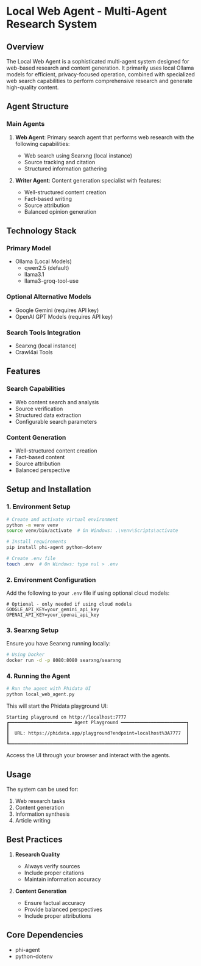 # Local Web Agent - Multi-Agent Research System

## Overview

The Local Web Agent is a sophisticated multi-agent system designed for web-based research and content generation. It primarily uses local Ollama models for efficient, privacy-focused operation, combined with specialized web search capabilities to perform comprehensive research and generate high-quality content.

## Agent Structure

### Main Agents

1. **Web Agent**: Primary search agent that performs web research with the following capabilities:
   - Web search using Searxng (local instance)
   - Source tracking and citation
   - Structured information gathering

2. **Writer Agent**: Content generation specialist with features:
   - Well-structured content creation
   - Fact-based writing
   - Source attribution
   - Balanced opinion generation

## Technology Stack

### Primary Model

- Ollama (Local Models)
  - qwen2.5 (default)
  - llama3.1
  - llama3-groq-tool-use

### Optional Alternative Models

- Google Gemini (requires API key)
- OpenAI GPT Models (requires API key)

### Search Tools Integration

- Searxng (local instance)
- Crawl4ai Tools

## Features

### Search Capabilities

- Web content search and analysis
- Source verification
- Structured data extraction
- Configurable search parameters

### Content Generation

- Well-structured content creation
- Fact-based content
- Source attribution
- Balanced perspective

## Setup and Installation

### 1. Environment Setup

```bash
# Create and activate virtual environment
python -m venv venv
source venv/bin/activate  # On Windows: .\venv\Scripts\activate

# Install requirements
pip install phi-agent python-dotenv

# Create .env file
touch .env  # On Windows: type nul > .env
```

### 2. Environment Configuration

Add the following to your `.env` file if using optional cloud models:

```env
# Optional - only needed if using cloud models
GOOGLE_API_KEY=your_gemini_api_key
OPENAI_API_KEY=your_openai_api_key
```

### 3. Searxng Setup

Ensure you have Searxng running locally:

```bash
# Using Docker
docker run -d -p 8080:8080 searxng/searxng
```

### 4. Running the Agent

```python
# Run the agent with Phidata UI
python local_web_agent.py
```

This will start the Phidata playground UI:

```
Starting playground on http://localhost:7777
┏━━━━━━━━━━━━━━━━━━━━━━━ Agent Playground ━━━━━━━━━━━━━━━━━━━━━━━━┓
┃                                                                 ┃
┃  URL: https://phidata.app/playground?endpoint=localhost%3A7777  ┃
┃                                                                 ┃
┗━━━━━━━━━━━━━━━━━━━━━━━━━━━━━━━━━━━━━━━━━━━━━━━━━━━━━━━━━━━━━━━━━┛
```

Access the UI through your browser and interact with the agents.

## Usage

The system can be used for:
1. Web research tasks
2. Content generation
3. Information synthesis
4. Article writing

## Best Practices

1. **Research Quality**
   - Always verify sources
   - Include proper citations
   - Maintain information accuracy

2. **Content Generation**
   - Ensure factual accuracy
   - Provide balanced perspectives
   - Include proper attributions

## Core Dependencies

- phi-agent
- python-dotenv
